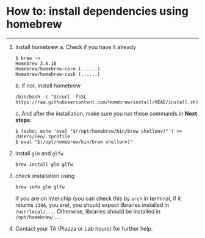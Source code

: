 # How to: install dependencies using homebrew

---

1. Install homebrew
   a. Check if you have it already

    ```terminal
    $ brew -v
    Homebrew 3.6.18
    Homebrew/homebrew-core (......)
    Homebrew/homebrew-cask (......)
    ```

   b. if not, install homebrew

    ```terminal
    /bin/bash -c "$(curl -fsSL https://raw.githubusercontent.com/Homebrew/install/HEAD/install.sh)"
    ```

   c. And after the installation, make sure you run these commands in **Next steps**:

   ```terminal
   $ (echo; echo 'eval "$(/opt/homebrew/bin/brew shellenv)"') >> /Users/leo/.zprofile 
   $ eval "$(/opt/homebrew/bin/brew shellenv)"
   ```

2. install `glm` and `glfw`

    ```terminal
    brew install glm glfw
    ```

3. check installation using

    ```terminal
    brew info glm glfw
    ```

    if you are on Intel chip (you can check this by `arch` in terminal, if it returns `i386`, you are), you should expect libraries installed in `/usr/local/...`. Otherwise, libraries should be installed in `/opt/homebrew/...`

4. Contact your TA (Piazza or Lab hours) for further help.

